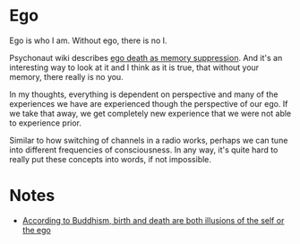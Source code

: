 # Ego

Ego is who I am. Without ego, there is no I.

Psychonaut wiki describes [ego death as memory suppression](https://psychonautwiki.org/w/index.php?title=Memory_suppression&_=#Ego_death). And it's an interesting way to look at it and I think as it is true, that without your memory, there really is no you.

In my thoughts, everything is dependent on perspective and many of the experiences we have are experienced though the perspective of our ego. If we take that away, we get completely new experience that we were not able to experience prior.

Similar to how switching of channels in a radio works, perhaps we can tune into different frequencies of consciousness. In any way, it's quite hard to really put these concepts into words, if not impossible.

# Notes

- [According to Buddhism, birth and death are both illusions of the self or the ego](https://www.reddit.com/r/DMT/comments/6i7d2r/sowe_dont_really_die_do_we/)